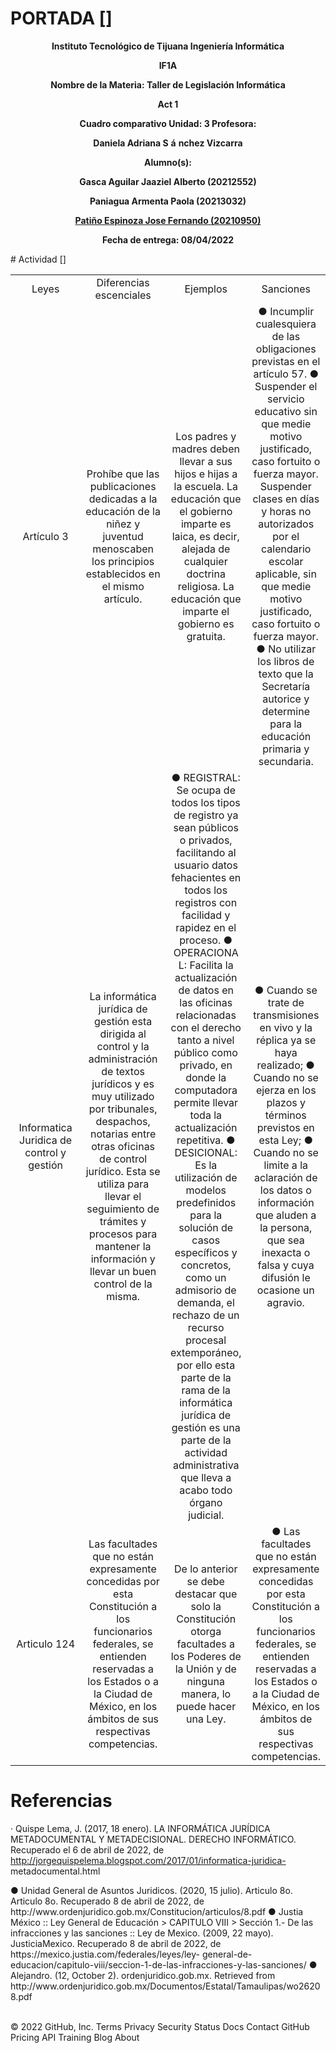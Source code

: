 # PORTADA []
<p align="center">
    <strong>Instituto Tecnológico de Tijuana Ingeniería Informática</strong>
</p>
<p align="center">
    <strong>IF1A</strong>
</p>
<p align="center">
    <strong></strong>
</p>
<p align="center">
    <strong>Nombre de la Materia: Taller de Legislación Informática</strong>
</p>
<p align="center">
    <strong></strong>
</p>
<p align="center">
    <strong>Act 1</strong>
</p>
<p align="center">
    <strong>Cuadro comparativo Unidad: 3 Profesora:</strong>
</p>
<p align="center">
    <strong>Daniela Adriana S</strong>
    <strong>á</strong>
    <strong>nchez Vizcarra</strong>
</p>
<p align="center">
    <strong></strong>
</p>
<p align="center">
    <strong>Alumno(s):</strong>
</p>
<p align="center">
    <strong>Gasca Aguilar Jaaziel Alberto (20212552) </strong>
</p>
<p align="center">
    <strong>Paniagua Armenta Paola (20213032) </strong>
</p>
<p align="center">
    <strong><u>Patiño Espinoza Jose Fernando (20210950)</u></strong>
</p>
<p align="center">
    <strong></strong>
</p>
<p align="center">
    <strong>Fecha de entrega: 08/04/2022</strong>
</p>
# Actividad []
<table style="width: 100%; text-align: center;">
  <tr>
    <td style="width: 50%;">Leyes</td>
    <td style="width: 50%;">Diferencias escenciales</td>
    <td style="width: 50%;">Ejemplos</td>
    <td style="width: 50%;">Sanciones</td>
  </tr>
  <tr>
    <td style="width: 50%; "> Artículo 3 </td>
    <td style="width: 50%; ">
Prohíbe que las publicaciones dedicadas a la educación de la niñez y juventud menoscaben los principios establecidos en el mismo artículo.
 </td>
<td>
Los padres y madres deben llevar a sus hijos e hijas a la escuela. La educación que el gobierno imparte es laica, es decir, alejada de cualquier doctrina religiosa. La educación que imparte el gobierno es gratuita.
</td>
<td>
●  Incumplir cualesquiera de las obligaciones previstas en el artículo 57.
● Suspender el servicio educativo sin que medie motivo justificado, caso fortuito o fuerza mayor.
Suspender clases en días y horas no autorizados por el calendario escolar aplicable, sin que medie motivo justificado, caso fortuito o fuerza mayor.
● No utilizar los libros de texto que la Secretaría autorice y determine para la educación primaria y secundaria.
</td>
    
  </tr>
  <tr>
    <td style="width: 50%; ">Informatica Juridica de control y gestión </td>
    <td>
La informática jurídica de gestión esta dirigida al control y la administración de textos jurídicos y es muy utilizado por tribunales, despachos, notarias entre otras oficinas de control jurídico. Esta se utiliza para llevar el seguimiento de trámites y procesos para mantener la información y llevar un buen control de la misma.
</td>
<td>
● REGISTRAL: Se ocupa de todos los tipos de registro ya sean públicos o privados, facilitando al usuario datos fehacientes en todos los registros con facilidad y rapidez en el proceso. 
● OPERACIONA L: Facilita la actualización de datos en las oficinas relacionadas con el derecho tanto a nivel público como privado, en donde la computadora permite llevar toda la actualización repetitiva. 
● DESICIONAL: Es la utilización de modelos predefinidos para la solución de casos específicos y concretos, como un admisorio de demanda, el rechazo de un recurso procesal extemporáneo, por ello esta parte de la rama de la informática jurídica de gestión es una parte de la actividad administrativa que lleva a acabo todo órgano judicial.
</td>
<td>
● Cuando se trate de transmisiones en vivo y la réplica ya se haya realizado;
● Cuando no se ejerza en los plazos y términos previstos en esta Ley;
● Cuando no se limite a la aclaración de los datos o información que aluden a la persona, que sea inexacta o falsa y cuya difusión le ocasione un agravio.
</td>
  </tr>
  <tr>
    <td style="width: 50%; ">Articulo 124</td>
    <td>
Las facultades que no están expresamente concedidas por esta Constitución a los funcionarios federales, se entienden reservadas a los Estados o a la Ciudad de México, en los ámbitos de sus respectivas competencias.
</td>
<td>
De lo anterior se debe destacar que solo la Constitución otorga facultades a los Poderes de la Unión y de ninguna manera, lo puede hacer una Ley.
</td>
<td>
● Las facultades que no están expresamente concedidas por esta Constitución a los funcionarios federales, se entienden reservadas a los Estados o a la Ciudad de México, en los ámbitos de sus respectivas competencias.
  </tr>
</table>

            
# Referencias
<p>
    · Quispe Lema, J. (2017, 18 enero). LA INFORMÁTICA JURÍDICA METADOCUMENTAL
    Y METADECISIONAL. DERECHO INFORMÁTICO. Recuperado el 6 de abril de 2022, de
    <a  href = "http://jorgequispelema.blogspot.com/2017/01/informatica-juridica-" >
        http://jorgequispelema.blogspot.com/2017/01/informatica-juridica-
    </a>
    metadocumental.html
</p> 
<p> 
● Unidad General de Asuntos Juridicos. (2020, 15 julio). Articulo 8o. Articulo 8o.
Recuperado 8 de abril de 2022, de
http://www.ordenjuridico.gob.mx/Constitucion/articulos/8.pdf
● Justia México :: Ley General de Educación &gt; CAPITULO VIII &gt; Sección 1.- De las
infracciones y las sanciones :: Ley de Mexico. (2009, 22 mayo). JusticiaMexico.
Recuperado 8 de abril de 2022, de https://mexico.justia.com/federales/leyes/ley-
general-de-educacion/capitulo-viii/seccion-1-de-las-infracciones-y-las-sanciones/
● Alejandro. (12, October 2). ordenjuridico.gob.mx. Retrieved from
http://www.ordenjuridico.gob.mx/Documentos/Estatal/Tamaulipas/wo26208.pdf
</p> 
<br/>
© 2022 GitHub, Inc.
Terms
Privacy
Security
Status
Docs
Contact GitHub
Pricing
API
Training
Blog
About
